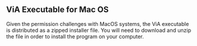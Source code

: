 ## ViA Executable for Mac OS

Given the permission challenges with MacOS systems, the ViA executable is distributed as a zipped installer file. You will need to download and unzip the file in order to install the program on your computer.
